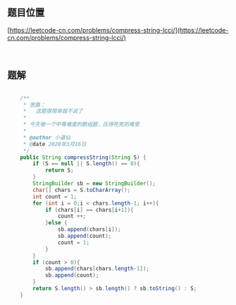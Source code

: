 ## 题目位置

[https://leetcode-cn.com/problems/compress-string-lcci/](https://leetcode-cn.com/problems/compress-string-lcci/)

<br/>

## 题解

```java

    /**
     * 思路：
     *   这题很简单就不说了
     *
     * 今天被一个中等难度的数组题，压得死死的难受    
     *
     * @author 小道仙
     * @date 2020年3月16日
     */
    public String compressString(String S) {
        if (S == null || S.length() == 0){
            return S;
        }
        StringBuilder sb = new StringBuilder();
        char[] chars = S.toCharArray();
        int count = 1;
        for (int i = 0;i < chars.length-1; i++){
            if (chars[i] == chars[i+1]){
                count ++;
            }else {
                sb.append(chars[i]);
                sb.append(count);
                count = 1;
            }
        }
        if (count > 0){
            sb.append(chars[chars.length-1]);
            sb.append(count);
        }
        return S.length() > sb.length() ? sb.toString() : S;
    }

```